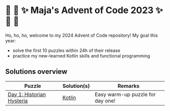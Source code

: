 # :christmas_tree: :snake: :sparkles: Maja's Advent of Code 2023 :sparkles: :snake: :christmas_tree:

Ho, ho, ho, welcome to my 2024 Advent of Code repository!
My goal this year:
- solve the first 10 puzzles within 24h of their release
- practice my new-learned Kotlin skills and functional programming


## Solutions overview


Puzzle | Solution(s) | Remarks |
---    |---    |----
[Day 1: Historian Hysteria](https://adventofcode.com/2024/day/1) | [Kotlin](src/Day01.kt) | Easy warm-up puzzle for day one!
